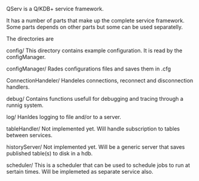 QServ is a Q/KDB+ service framework.

It has a number of parts that make up the complete service framework. 
Some parts depends on other parts but some can be used separatelly.

The directories are

config/ This directory contains example configuration. It is read by the configManager.

configManager/ Rades configurations files and saves them in .cfg

ConnectionHandeler/ Handeles connections, reconnect and disconnection handlers.

debug/ Contains functions usefull for debugging and tracing through a runnig system.

log/ Hanldes logging to file and/or to a server.

tableHandler/ Not implemented yet. Will handle subscription to tables between services.

historyServer/ Not implemented yet. Will be a generic server that saves published table(s) to disk in a hdb.

scheduler/ This is a scheduler that can be used to schedule jobs to run at sertain times. 
           Will be implemeted as separate service also.
